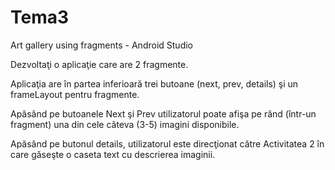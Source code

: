 # Tema3
Art gallery using fragments - Android Studio

Dezvoltaţi o aplicaţie care are 2 fragmente. 

Aplicaţia are în partea inferioară trei butoane (next, prev, 
details) şi un frameLayout pentru fragmente.

Apăsând pe butoanele Next şi Prev utilizatorul poate afişa 
pe rând (într-un fragment) una din cele câteva (3-5) 
imagini disponibile.

Apăsând pe butonul details, utilizatorul este direcţionat 
către Activitatea 2 în care găseşte o caseta text cu 
descrierea imaginii.

